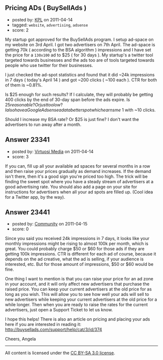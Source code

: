 ## Pricing ADs ( BuySellAds )

- posted by: [KPL](https://stackexchange.com/users/-1/7041-kpl) on 2011-04-14
- tagged: `website`, `advertising`, `adsense`
- score: 2

My startup got approved for the BuySellAds program. I setup ad-space on my website on 3rd April. I got two advertisers on 7th April. The ad-space is getting 70k ( according to the BSA algorithm ) impressions and I have set the price for a `130x100` ad to $25 ( for 30 days ). My startup's a twitter tool targeted towards businesses and the ads too are of tools targeted towards people who use twitter for their businesses.

I just checked the ad-spot statistics and found that it did ~24k impressions in 7 days ( today's April 14 ) and got ~200 clicks ( ~100 each ). CTR for both of them is ~0.81%.

Is $25 enough for such results? If I calculate, they will probably be getting 400 clicks by the end of 30-day span before the ads expire. Is $25 reasonable? Or just too low? I also have a Google Adsense ad at a better spot which earns me ~$1 with ~10 clicks.

Should I increase my BSA rate? Or $25 is just fine? I don't want the advertisers to run away after a month.


## Answer 23341

- posted by: [Virtuosi Media](https://stackexchange.com/users/-1/3825-virtuosi-media) on 2011-04-14
- score: 3

If you can, fill up all your available ad spaces for several months in a row and then raise your prices gradually as demand increases. If the demand isn't there, then it's a good sign you're priced too high. The trick will be finding the sweet spot where you have a steady stream of advertisers at a good advertising rate. You should also add a page on your site for instructions for advertisers when all your ad spots are filled up. (Cool idea for a Twitter app, by the way).


## Answer 23441

- posted by: [Community](https://stackexchange.com/users/-1/-1-community) on 2011-04-15
- score: 0

Since you said you received 24k impressions in 7 days, it looks like your monthly impressions might be rising to almost 100k per month, which is great. You could probably charge $50 or $60 for those ads if they are getting 100k impressions. CTR is different for each ad of course, because it depends on the ad creative, what the ad is selling, if your audience is interested, etc. But for those amount of impressions, $50 or $60 would be fine.

One thing I want to mention is that you can raise your price for an ad zone in your account, and it will only affect new advertisers that purchase the raised price. You can keep your current advertisers at the old price for as long as you wish. This will allow you to see how well your ads will sell to new advertisers while keeping your current advertisers at the old price for a while longer. Then when you are ready to raise the rates for the current advertisers, just open a Support Ticket to let us know. 

I hope this helps! There is also an article on pricing and placing your ads here if you are interested in reading it: http://buysellads.com/support/help/cat/3/id/374

Cheers,
Angela



---

All content is licensed under the [CC BY-SA 3.0 license](https://creativecommons.org/licenses/by-sa/3.0/).
